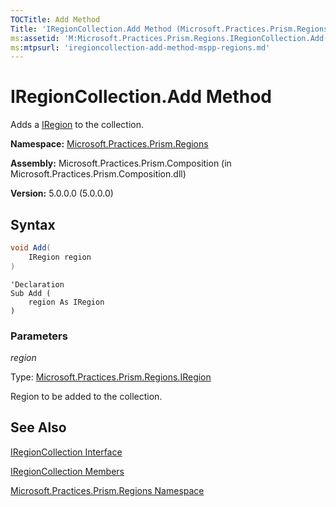 ```yaml
---
TOCTitle: Add Method
Title: 'IRegionCollection.Add Method (Microsoft.Practices.Prism.Regions)'
ms:assetid: 'M:Microsoft.Practices.Prism.Regions.IRegionCollection.Add(Microsoft.Practices.Prism.Regions.IRegion)'
ms:mtpsurl: 'iregioncollection-add-method-mspp-regions.md'
---
```


# IRegionCollection.Add Method

Adds a [IRegion](/patterns-practices/reference/iregion-interface-mspp-regions) to the collection.

**Namespace:** [Microsoft.Practices.Prism.Regions](/patterns-practices/reference/mspp-regions-namespace)

**Assembly:** Microsoft.Practices.Prism.Composition (in Microsoft.Practices.Prism.Composition.dll)

**Version:** 5.0.0.0 (5.0.0.0)

## Syntax

```C#
void Add(
	IRegion region
)
```

```VB
'Declaration
Sub Add ( 
	region As IRegion
)
```

### Parameters

*region*
  
Type: [Microsoft.Practices.Prism.Regions.IRegion](/patterns-practices/reference/iregion-interface-mspp-regions)

Region to be added to the collection.

## See Also

[IRegionCollection Interface](/patterns-practices/reference/iregioncollection-interface-mspp-regions)

[IRegionCollection Members](/patterns-practices/reference/iregioncollection-members-mspp-regions)

[Microsoft.Practices.Prism.Regions Namespace](/patterns-practices/reference/mspp-regions-namespace)
